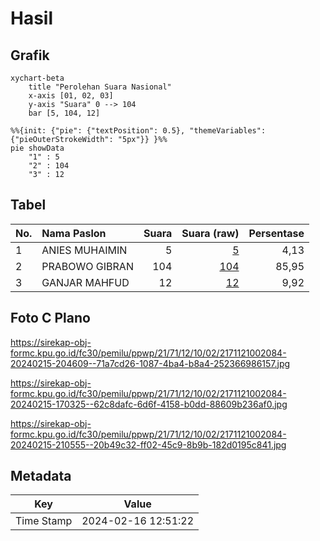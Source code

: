 # Hasil

## Grafik

```mermaid
xychart-beta
    title "Perolehan Suara Nasional"
    x-axis [01, 02, 03]
    y-axis "Suara" 0 --> 104
    bar [5, 104, 12]
```

```mermaid
%%{init: {"pie": {"textPosition": 0.5}, "themeVariables": {"pieOuterStrokeWidth": "5px"}} }%%
pie showData
    "1" : 5
    "2" : 104
    "3" : 12
```

## Tabel

| No. | Nama Paslon    | Suara | Suara (raw) | Persentase |
|:--- |:-------------- | -----:| -----------:| ----------:|
| 1   | ANIES MUHAIMIN | 5     | [5][p-1]    | 4,13       |
| 2   | PRABOWO GIBRAN | 104   | [104][p-2]  | 85,95      |
| 3   | GANJAR MAHFUD  | 12    | [12][p-3]   | 9,92       |


[p-1]: https://github.com/gigit-pemilu/pemilu-2024/blob/main/pilpres/hitung-suara/sub/21-kepulauan-riau/sub/71-kota-batam/sub/12-batu-aji/sub/1002-buliang/sub/084-tps/sub/paslon-1.txt
[p-2]: https://github.com/gigit-pemilu/pemilu-2024/blob/main/pilpres/hitung-suara/sub/21-kepulauan-riau/sub/71-kota-batam/sub/12-batu-aji/sub/1002-buliang/sub/084-tps/sub/paslon-2.txt
[p-3]: https://github.com/gigit-pemilu/pemilu-2024/blob/main/pilpres/hitung-suara/sub/21-kepulauan-riau/sub/71-kota-batam/sub/12-batu-aji/sub/1002-buliang/sub/084-tps/sub/paslon-3.txt

## Foto C Plano

https://sirekap-obj-formc.kpu.go.id/fc30/pemilu/ppwp/21/71/12/10/02/2171121002084-20240215-204609--71a7cd26-1087-4ba4-b8a4-252366986157.jpg

https://sirekap-obj-formc.kpu.go.id/fc30/pemilu/ppwp/21/71/12/10/02/2171121002084-20240215-170325--62c8dafc-6d6f-4158-b0dd-88609b236af0.jpg

https://sirekap-obj-formc.kpu.go.id/fc30/pemilu/ppwp/21/71/12/10/02/2171121002084-20240215-210555--20b49c32-ff02-45c9-8b9b-182d0195c841.jpg


## Metadata

| Key        | Value               |
| ---------- | ------------------- |
| Time Stamp | 2024-02-16 12:51:22 |



